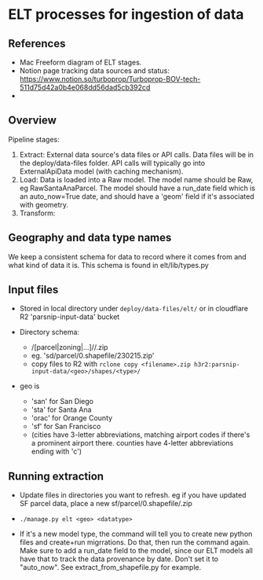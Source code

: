 
# ELT processes for ingestion of data

## References
* Mac Freeform diagram of ELT stages.
* Notion page tracking data sources and status: https://www.notion.so/turboprop/Turboprop-BOV-tech-511d75d42a0b4e068dd56dad5cb392cd
* 

## Overview

Pipeline stages:
1. Extract: External data source's data files or API calls. Data files will be in the deploy/data-files folder. 
API calls will typically go into ExternalApiData model (with caching mechanism).
2. Load: Data is loaded into a Raw<Data> model. The model name should be Raw<Geo><Datatype>, eg RawSantaAnaParcel. The model
should have a run_date field which is an auto_now=True date, and should have a 'geom' field if it's associated with
geometry. 
3. Transform: 

## Geography and data type names

We keep a consistent schema for data to record where it comes from and what kind of data it is. This schema is found in
elt/lib/types.py

## Input files

* Stored in local directory under `deploy/data-files/elt/` or in cloudflare R2 'parsnip-input-data' bucket
* Directory schema:
  * <geo>/[parcel|zoning|...]/<stage>/<date>.zip
  * eg. 'sd/parcel/0.shapefile/230215.zip'
  * copy files to R2 with `rclone copy <filename>.zip h3r2:parsnip-input-data/<geo>/shapes/<type>/`

* geo is
  * 'san' for San Diego
  * 'sta' for Santa Ana
  * 'orac' for Orange County
  * 'sf' for San Francisco
  * (cities have 3-letter abbreviations, matching airport codes if there's a prominent airport there. counties 
have 4-letter abbreviations ending with 'c')

## Running extraction

* Update files in directories you want to refresh. eg if you have updated SF parcel data, 
place a new sf/parcel/0.shapefile/<date>.zip

* `./manage.py elt <geo> <datatype>`

* If it's a new model type, the command will tell you to create new python files and create+run migrrations. Do that,
then run the command again. Make sure to add a run_date field to the model, since our ELT models all have that to 
track the data provenance by date. Don't set it to "auto_now". See extract_from_shapefile.py for example.
